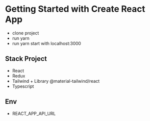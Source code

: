 # Getting Started with Create React App

- clone project
- run yarn
- run yarn start with localhost:3000

## Stack Project
- React
- Redux
- Tailwind + Library @material-tailwind/react
- Typescript
## Env
-  REACT_APP_API_URL